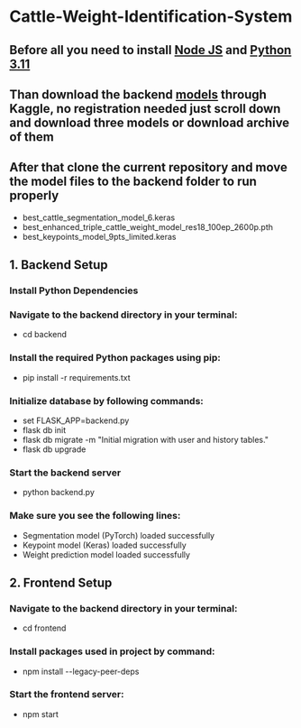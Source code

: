 # Cattle-Weight-Identification-System

## Before all you need to install [Node JS](https://nodejs.org/en/download) and [Python 3.11](https://www.python.org/downloads/release/python-3119/)
## Than download the backend [models](https://www.kaggle.com/models/vitaliyblackhole/cattle-weight-identification) through Kaggle, no registration needed just scroll down and download three models or download archive of them

## After that clone the current repository and move the model files to the backend folder to run properly
* best_cattle_segmentation_model_6.keras
* best_enhanced_triple_cattle_weight_model_res18_100ep_2600p.pth
* best_keypoints_model_9pts_limited.keras

## 1. Backend Setup 
### Install Python Dependencies
### Navigate to the backend directory in your terminal: 
* cd backend
  
### Install the required Python packages using pip:
* pip install -r requirements.txt

### Initialize database by following commands:
* set FLASK_APP=backend.py
* flask db init
* flask db migrate -m "Initial migration with user and history tables."
* flask db upgrade

### Start the backend server
* python backend.py

### Make sure you see the following lines:
* Segmentation model (PyTorch) loaded successfully
* Keypoint model (Keras) loaded successfully
* Weight prediction model loaded successfully

## 2. Frontend Setup 

### Navigate to the backend directory in your terminal: 
* cd frontend

### Install packages used in project by command:

* npm install --legacy-peer-deps

### Start the frontend server:

* npm start
